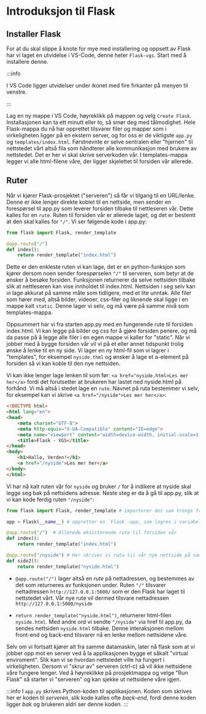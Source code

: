 


# Introduksjon til Flask

## Installer Flask

For at du skal slippe å knote for mye med installering og oppsett av Flask har vi laget en utvidelse i VS-Code, denne heter `Flask-vgs`. Start med å installere denne.

:::info

I VS Code ligger utvidelser under ikonet med fire firkanter på menyen til venstre.

:::


Lag en ny mappe i VS Code, høyreklikk på mappen og velg `Create Flask`. Installasjonen kan ta ett minutt eller to, så smør deg med tålmodighet.
Hele Flask-mappa du nå har opprettet tilsvarer filer og mapper som i virkeligheten ligger på en ekstern server, og for oss er de viktigste `app.py` og `templates/index.html`. Førstnevnte er selve sentralen eller "hjernen" til nettstedet vårt altså fila som håndterer alle kommunikasjon med brukere av nettstedet. Det er her vi skal skrive serverkoden vår. I templates-mappa legger vi alle html-filene våre, der ligger skjelettet til forsiden vår allerede.  

## Ruter

Når vi kjører Flask-prosjektet ("serveren") så får vi tilgang til en URL/lenke. Denne er ikke lenger direkte koblet til en nettside, men sender en forespørsel til app.py som leverer forsiden tilbake til nettleseren vår. Dette kalles for en `rute`. Ruten til forsiden vår er allerede laget, og det er bestemt at den skal kalles for `"/"`. Vi ser følgende kode i app.py:

```python
from flask import Flask, render_template

@app.route("/")
def index():
    return render_template("index.html")
```

Dette er den enkleste ruten vi kan lage, det er en python-funksjon som kjører dersom noen sender forespørselen `"/"` til serveren, som betyr at de ønsker å besøke forsiden. Funksjonen returnerer da selve nettsiden tilbake slik at nettleseren kan vise innholdet til index.html. Nettsiden i seg selv kan vi lage akkurat på samme måte som tidligere, med et lite unntak. Alle filer som hører med, altså bilder, videoer, css-filer og liknende skal ligge i en mappe kalt `static`. Denne lager vi selv, og må være på samme nivå som templates-mappa.

Oppsummert har vi fra starten app.py med en fungerende rute til forsiden index.html. Vi kan legge på bilder og css for å gjøre forsiden penere, og må da passe på å legge alle filer i en egen mappe vi kaller for "static". Når vi jobber med å bygge forsiden vår vil vi på et eller annet tidspunkt trolig ønske å lenke til en ny side. Vi lager en ny html-fil som vi lagrer i "templates", for eksempel `nyside.thml` og ønsker å lage et a-element på forsiden så vi kan koble til den nye nettsiden.

Vi kan ikke lenger lage lenken til som før: `<a href="nyside.html>Les mer her</a>` fordi det forutsetter at brukeren har lastet ned nyside.html på forhånd. Vi må altså i stedet lage en `rute`. Navnet på ruta bestemmer vi selv, for eksempel kan vi skrive `<a href="/nyside">Les mer her</a>`:

````html
<!DOCTYPE html>
<html lang="en">
<head>
    <meta charset="UTF-8">
    <meta http-equiv="X-UA-Compatible" content="IE=edge">
    <meta name="viewport" content="width=device-width, initial-scale=1.0">
    <title>Flask - VGS</title>
</head>
<body>
    <h1>Hallo, Verden!</h1>
    <a href="/nyside">Les mer her</a>
</body>
</html>
````

Vi har nå kalt ruten vår for `nyside` og bruker `/` for å indikere at nyside skal legge seg bak på nettsidens adresse. Neste steg er da å gå til app.py, slik at vi kan kode ferdig ruten `"/nyside"`:



```python
from flask import Flask, render_template # importerer det som trengs fra Flask-biblioteket

app = Flask(__name__) # oppretter en `Flask`-app, som lagres i variabelen `app`

@app.route("/")  # Allerede eksisterende rute til forsiden vår
def index(): 
    return render_template("index.html") 

@app.route("/nyside") # Her skriver vi ruta til vår nye nettside på samme måte
def side2():
    return render_template("nyside.html")
```

- `@app.route("/")` lager altså en *rute* på nettadressen, og bestemmes av det som returneres av funksjonen under. Ruten `"/"` tilsvarer nettadressen `http://127.0.0.1:5000/` som er den Flask har laget til nettstedet vårt. Vår nye rute vil dermed tilsvare nettadressen `http://127.0.0.1:5000/nyside`

- `return render_template("nyside.html")`, returnerer html-filen `nyside.html`. Med andre ord vi sendte `"/nyside"` via href til app.py, da sendes nettsiden `nyside.html` tilbake. Denne interaksjonen mellom front-end og back-end tilsvarer nå en lenke mellom nettsidene våre.

Selv om vi fortsatt kjører alt fra samme datamaskin, later nå flask som at vi jobber opp mot en server ved å la applikasjonen bygge et såkalt "virtual enviroment". Slik kan vi se hvordan nettstedet ville ha fungert i virkeligheten. Dersom vi "skrur av" serveren (ctrl-c) så vil ikke nettsidene våre fungere lenger. Ved å høyreklikke på prosjektmappa og velge "Run Flask" så starter vi "serveren" og kan sjekke ut nettsidene våre igjen.

:::info
I `app.py` skrives Python-koden til applikasjonen.
Koden som skrives her er koden til *serveren*, slik kode kalles ofte *back-end*, fordi 
denne koden ligger *bak* og brukeren aldri ser denne koden.
:::
